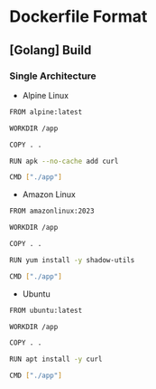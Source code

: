 # Dockerfile Format

## [Golang] Build
### Single Architecture
- Alpine Linux

``` bash
FROM alpine:latest

WORKDIR /app

COPY . .

RUN apk --no-cache add curl

CMD ["./app"]
```

- Amazon Linux

``` bash
FROM amazonlinux:2023

WORKDIR /app

COPY . .

RUN yum install -y shadow-utils

CMD ["./app"]
```

- Ubuntu

``` bash
FROM ubuntu:latest

WORKDIR /app

COPY . .

RUN apt install -y curl

CMD ["./app"]
```

